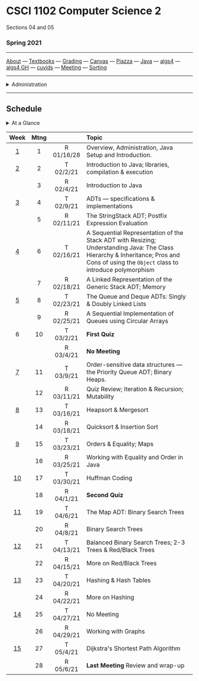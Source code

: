 # CSCI 1102 Computer Science 2

Sections 04 and 05

### Spring 2021

---

[About](resources/about.md) —  [Textbooks](resources/textbooks.md) —  [Grading](resources/grading.md) —  [Canvas](https://bostoncollege.instructure.com/courses/1619778)  —  [Piazza](https://piazza.com/class/kkaaqjvvwfl2zp)  —  [Java](https://docs.oracle.com/javase/8/docs/api/index.html?overview-summary.html) — [algs4](https://algs4.cs.princeton.edu/)  — [algs4 GH](https://github.com/kevin-wayne/algs4)  —  [cuvids](https://cuvids.io/app/course/2/)  —  [Meeting](https://bccte.zoom.us/j/3306891980)  —  [Sorting](https://www.toptal.com/developers/sorting-algorithms)

---
<details>
  <summary>Administration</summary>

+ [Meets On Line](https://bccte.zoom.us/j/3306891980): Tuesdays and Thursdays 1:30PM - 2:45PM and again 3PM - 4:15PM.

> Items in `code font` below can be attached to the suffix `@bc.edu` for mail contact.

#### Instructor:

 [Robert Muller](http://www.cs.bc.edu/~muller/) **Office Hours**: Wednesdays **9AM - 11AM**, Thursdays **8:00PM - 9:30PM** [Zoom](https://bccte.zoom.us/j/3306891980), `robert.muller`

#### Teaching Assistants:

<details open> <summary>Callie Sardina, Head Teaching Assistant</summary> 

+ **Office Hours**: Thursdays, 9AM - 11AM [Zoom](https://bccte.zoom.us/j/2175950858?pwd=QkpyTkVkR0IremQ5eWFGeStIOHdXUT09), `sardinac`

</details>

<details open><summary>Kristen Bayreuther</summary>

+ **Office Hours**: Mondays 5PM - 6PM, Fridays 3:30PM - 4:30PM [Zoom](https://bccte.zoom.us/j/3535839037), `bayreutk`

</details>

<details open> <summary>Weber Meng</summary>

+ **Office Hours**: Sundays 2PM - 4PM [Zoom](https://bccte.zoom.us/j/4058045025), `mengqf`

</details>

<details open> <summary>Liam Murphy</summary>

+ **Office Hours**: Tuesdays 10:30AM - 11:30AM, Fridays 2PM - 3PM [Zoom](https://bccte.zoom.us/j/3085424208), `murpaue`

</details>

</details>

---
## Schedule

<details>
  <summary>At a Glance</summary> 
   1. Getting Started
   2. ADTs, Stacks
   3. Understanding Java
   4. Generics
   5. Queues
   6. Deques
   7. Priority Queues; Binary Heaps
   8. Order and Equality
   9. Sorting
   10. Huffman Coding
   11. Maps; Binary Search Trees
   12. Balanced Binary Search Trees
   13. Hash Tables
   14. Graphs; Shortest Paths
</details>



|                    Week                     | Mtng |            | Topic                                                        |
| :-----------------------------------------: | :--: | :--------: | :----------------------------------------------------------- |
| [1](https://github.com/BC-CSCI1102/Week01)  |  1   | R 01/16/28 | Overview, Administration, Java Setup and Introduction.       |
| [2](https://github.com/BC-CSCI1102/Week02)  |  2   | T 02/2/21  | Introduction to Java; libraries, compilation & execution     |
|                                             |  3   | R 02/4/21  | Introduction to Java                                         |
| [3](https://github.com/BC-CSCI1102/Week03)  |  4   | T 02/9/21  | ADTs — specifications & implementations                      |
|                                             |  5   | R 02/11/21 | The StringStack ADT; Postfix Expression Evaluation           |
| [4](https://github.com/BC-CSCI1102/Week04)  |  6   | T 02/16/21 | A Sequential Representation of the Stack ADT with Resizing; Understanding Java: The Class Hierarchy & Inheritance; Pros and Cons of using the `Object` class to introduce polymorphism |
|                                             |  7   | R 02/18/21 | A Linked Representation of the Generic Stack ADT; Memory     |
| [5](https://github.com/BC-CSCI1102/Week05)  |  8   | T 02/23/21 | The Queue and Deque ADTs: Singly & Doubly Linked Lists       |
|                                             |  9   | R 02/25/21 | A Sequential Implementation of Queues using Circular Arrays  |
|                      6                      |  10  | T 03/2/21  | **First Quiz**                                               |
|                                             |      | R 03/4/21  | **No Meeting**                                               |
| [7](https://github.com/BC-CSCI1102/Week07)  |  11  | T 03/9/21  | Order-sensitive data structures — the Priority Queue ADT; Binary Heaps. |
|                                             |  12  | R 03/11/21 | Quiz Review; Iteration & Recursion; Mutability               |
| [8](https://github.com/BC-CSCI1102/Week08)  |  13  | T 03/16/21 | Heapsort & Mergesort                                         |
|                                             |  14  | R 03/18/21 | Quicksort & Insertion Sort                                   |
| [9](https://github.com/BC-CSCI1102/Week09)  |  15  | T 03/23/21 | Orders & Equality; Maps                                      |
|                                             |  16  | R 03/25/21 | Working with Equality and Order in Java                      |
| [10](https://github.com/BC-CSCI1102/Week10) |  17  | T 03/30/21 | Huffman Coding                                               |
|                                             |  18  | R 04/1/21  | **Second Quiz**                                              |
| [11](https://github.com/BC-CSCI1102/Week11) |  19  | T 04/6/21  | The Map ADT: Binary Search Trees                             |
|                                             |  20  | R 04/8/21  | Binary Search Trees                                          |
| [12](https://github.com/BC-CSCI1102/Week12) |  21  | T 04/13/21 | Balanced Binary Search Trees; 2-3 Trees & Red/Black Trees    |
|                                             |  22  | R 04/15/21 | More on Red/Black Trees                                      |
| [13](https://github.com/BC-CSCI1102/Week13) |  23  | T 04/20/21 | Hashing & Hash Tables                                        |
|                                             |  24  | R 04/22/21 | More on Hashing                                              |
| [14](https://github.com/BC-CSCI1102/Week14) |  25  | T 04/27/21 | No Meeting                                                   |
|                                             |  26  | R 04/29/21 | Working with Graphs                                          |
| [15](https://github.com/BC-CSCI1102/Week15) |  27  | T 05/4/21  | Dijkstra's Shortest Path Algorithm                           |
|                                             |  28  | R 05/6/21  | **Last Meeting** Review and wrap-up                          |



